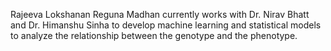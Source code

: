 Rajeeva Lokshanan Reguna Madhan currently works with Dr. Nirav Bhatt and Dr. Himanshu Sinha to develop machine learning and statistical models to analyze the relationship between the genotype and the phenotype.